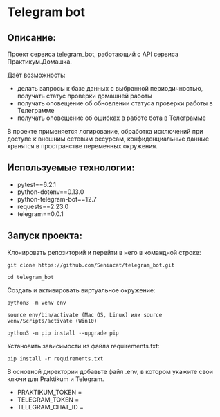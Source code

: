 # Telegram bot
## Описание:
Проект сервиса telegram_bot, работающий с API сервиса Практикум.Домашка.

Даёт возможность:
- делать запросы к базе данных с выбранной периодичностью, получать статус проверки домашней работы
- получать оповещение об обновлении статуса проверки работы в Телеграмме
- получать оповещение об ошибках в работе бота в Телеграмме 

В проекте применяется логирование, обработка исключений при доступе к внешним сетевым ресурсам, конфиденциальные данные хранятся в пространстве переменных окружения.

## Используемые технологии:
- pytest==6.2.1
- python-dotenv==0.13.0
- python-telegram-bot==12.7
- requests==2.23.0
- telegram==0.0.1

## Запуск проекта:
Клонировать репозиторий и перейти в него в командной строке:
```
git clone https://github.com/Seniacat/telegram_bot.git
```
```
cd telegram_bot
```
Cоздать и активировать виртуальное окружение:
```
python3 -m venv env
```
```
source env/bin/activate (Mac OS, Linux) или source venv/Scripts/activate (Win10)
```
```
python3 -m pip install --upgrade pip
```
Установить зависимости из файла requirements.txt:
```
pip install -r requirements.txt
```
В основной директории добавьте файл .env, в котором укажите свои ключи для Praktikum и Telegram.

- PRAKTIKUM_TOKEN =
- TELEGRAM_TOKEN =
- TELEGRAM_CHAT_ID =

